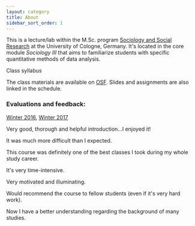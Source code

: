 ```yaml
---
layout: category
title: About
sidebar_sort_order: 1
---
```


This is a lecture/lab within the M.Sc. program [Sociology and Social Research](https://www.wiso.uni-koeln.de/en/studies/master/master-sociology-and-social-research/) at the University of Cologne, Germany. It's located in the core module *Sociology III* that aims to familiarize students with specific quantitative methods of data analysis.

Class syllabus [<i class="fa fa-file-pdf-o" aria-hidden="true"></i>](https://mfr.osf.io/render?url=https://osf.io/u7n8y/?action=download%26mode=render)

The class materials are available on [OSF](https://osf.io/vh4ye/). Slides and assignments are also linked in the schedule.

### Evaluations and feedback:  
[Winter 2016](https://www.dropbox.com/s/whpfgj222e5sjwg/causalityWS16.pdf?dl=0), 
[Winter 2017](https://www.dropbox.com/s/bezv33hz8mrrnjg/causalityWS17.pdf?dl=0)

<p class="message">
Very good, thorough and helpful introduction...I enjoyed it!
</p>

<p class="message">
It was much more difficult than I expected.

<p class="message">
This course was definitely one of the best classes I took during my whole study career.
</p>

<p class="message">
It's very time-intensive.
</p>

<p class="message">
Very motivated and illuminating.
</p>

<p class="message">
Would recommend the course to fellow students (even if it's very hard work).
</p>

<p class="message">
Now I have a better understanding regarding the background of many studies.
</p>
